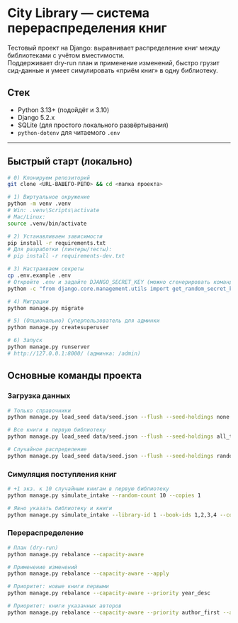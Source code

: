 # City Library — система перераспределения книг

Тестовый проект на Django: выравнивает распределение книг между библиотеками с учётом вместимости.  
Поддерживает dry-run план и применение изменений, быстро грузит сид-данные и умеет симулировать «приём книг» в одну библиотеку.

## Стек
- Python 3.13+ (подойдёт и 3.10)
- Django 5.2.x
- SQLite (для простого локального развёртывания)
- `python-dotenv` для читаемого `.env`

---

## Быстрый старт (локально)

```bash
# 0) Клонируем репозиторий
git clone <URL-ВАШЕГО-РЕПО> && cd <папка проекта>

# 1) Виртуальное окружение
python -m venv .venv
# Win: .venv\Scripts\activate
# Mac/Linux:
source .venv/bin/activate

# 2) Устанавливаем зависимости
pip install -r requirements.txt
# Для разработки (линтеры/тесты):
# pip install -r requirements-dev.txt

# 3) Настраиваем секреты
cp .env.example .env
# Откройте .env и задайте DJANGO_SECRET_KEY (можно сгенерировать командой ниже)
python -c "from django.core.management.utils import get_random_secret_key as g; print(g())"

# 4) Миграции
python manage.py migrate

# 5) (Опционально) Суперпользователь для админки
python manage.py createsuperuser

# 6) Запуск
python manage.py runserver
# http://127.0.0.1:8000/ (админка: /admin)
```
## Основные команды проекта

### Загрузка данных
```bash
# Только справочники
python manage.py load_seed data/seed.json --flush --seed-holdings none

# Все книги в первую библиотеку
python manage.py load_seed data/seed.json --flush --seed-holdings all_to_first

# Случайное распределение
python manage.py load_seed data/seed.json --flush --seed-holdings random --random-copies 2
```
### Симуляция поступления книг
```bash
# +1 экз. к 10 случайным книгам в первую библиотеку
python manage.py simulate_intake --random-count 10 --copies 1

# Явно указать библиотеку и книги
python manage.py simulate_intake --library-id 1 --book-ids 1,2,3,4 --copies 2
```

### Перераспределение
```bash
# План (dry-run)
python manage.py rebalance --capacity-aware

# Применение изменений
python manage.py rebalance --capacity-aware --apply

# Приоритет: новые книги первыми
python manage.py rebalance --capacity-aware --priority year_desc

# Приоритет: книги указанных авторов
python manage.py rebalance --capacity-aware --priority author_first --authors 1,2,3
```
